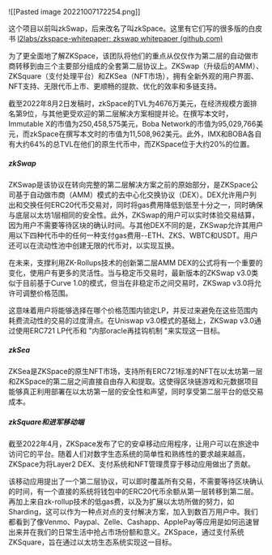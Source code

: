 ![[Pasted image 20221007172254.png]]

这个项目以前叫zkSwap，后来改名了叫zkSpace。这里有它们写的很多版的白皮书 [l2labs/zkspace-whitepaper: zkswap whitepaper (github.com)](https://github.com/l2labs/zkspace-whitepaper)

为了更全面地了解ZKSpace，该团队将他们的重点从仅仅作为第二层的自动做市商转移到由三个主要部分组成的全套第二层协议上。ZKSwap（升级后的AMM）、ZKSquare（支付处理平台）和ZKSea（NFT市场），拥有全新外观的用户界面、NFT支持、无限代币上市、更顺畅的提款、优化的效率和多链支持。

截至2022年8月2日发稿时，zkSpace的TVL为4676万美元，在经济规模方面排名第9位，与其他更受欢迎的第二层解决方案相提并论。在撰写本文时，Immutable X的市值为250,458,575美元，Boba Network的市值为95,029,766美元，而zkSpace在撰写本文时的市值为11,508,962美元。此外，IMX和BOBA各自有大约64%的总TVL在他们的原生代币中，而ZKSpace位于大约20%的位置。

##### zkSwap

ZKSwap是该协议在转向完整的第二层解决方案之前的原始部分，是ZKSpace公司基于自动做市商（AMM）模式的去中心化交换协议（DEX）。DEX允许用户列出和交换任何ERC20代币交易对，同时将gas费用降低到低至十分之一，同时确保与底层以太坊1层相同的安全性。此外，ZKSwap的用户可以实时体验交易结算，因为用户不需要等待区块的确认时间。与其他DEX不同的是，ZKSwap允许其用户用以下四种代币中的任何一种支付gas费用--ETH、ZKS、WBTC和USDT。用户还可以在流动性池中创建无限的代币对，以实现互换。  
  
在未来，支撑利用ZK-Rollups技术的创新第二层AMM DEX的公式将有一个重要的变化，使用户有更多的灵活性。当与稳定币交易时，最新版本的ZKSwap v3.0类似于目前基于Curve 1.0的模式，但当在非稳定币之间交易时，ZKSwap v3.0将允许可调整价格范围。  
  
这意味着用户将能够选择在哪个价格范围内锁定LP，并反过来避免在这些范围内耗费流动性的交易的过度滑点。在Uniswap v3.0模式的基础上，ZKSwap v3.0通过使用ERC721 LP代币和 "内部oracle再挂钩机制 "来实现这一目标。  

##### zkSea

ZKSea是ZKSpace的原生NFT市场，支持所有ERC721标准的NFT在以太坊第一层和ZKSpace的第二层之间直接自由存入和提取。这使得区块链游戏和元数据项目能够真正利用部署在以太坊第一层的安全性和声望，同时享受第二层平台的低交易成本。


##### zkSquare和进军移动端

截至2022年4月，ZKSpace发布了它的安卓移动应用程序，让用户可以在旅途中访问它的平台。随着人们对数字生态系统的简单性和熟练性的要求越来越高，ZKSpace为将Layer2 DEX、支付系统和NFT管理贯穿于移动应用做出了贡献。

该移动应用提出了一个第二层协议，可以即时覆盖所有交易，不需要等待区块确认的时间，有一个直接的系统将钱包中的ERC20代币余额从第一层转移到第二层。再加上来自zk-rollup技术的低gas费，以及为扩展以太坊所做的努力，如Sharding，这可以作为一种点对点的支付解决方案，加入到数百万用户中。我们都看到了像Venmo、Paypal、Zelle、Cashapp、ApplePay等应用是如何迅速冒出来并在我们的日常生活中抢占市场份额和意义。ZKSpace，通过支付系统ZKSquare，旨在通过以太坊生态系统实现这一目标。